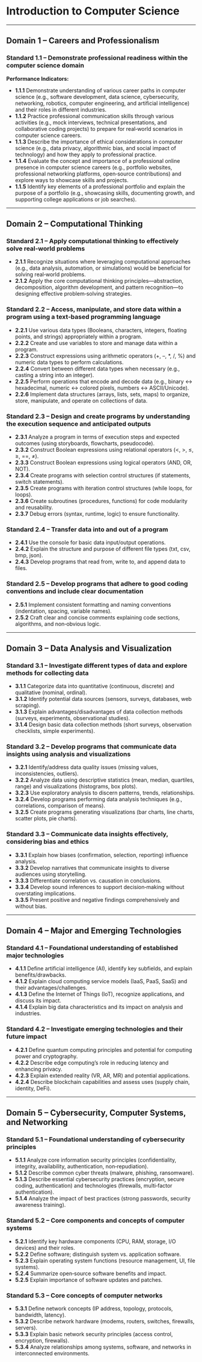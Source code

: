 # Introduction to Computer Science
---

## Domain 1 – Careers and Professionalism

### Standard 1.1 – Demonstrate professional readiness within the computer science domain

**Performance Indicators:**

* **1.1.1** Demonstrate understanding of various career paths in computer science (e.g., software development, data science, cybersecurity, networking, robotics, computer engineering, and artificial intelligence) and their roles in different industries.
* **1.1.2** Practice professional communication skills through various activities (e.g., mock interviews, technical presentations, and collaborative coding projects) to prepare for real‐world scenarios in computer science careers.
* **1.1.3** Describe the importance of ethical considerations in computer science (e.g., data privacy, algorithmic bias, and social impact of technology) and how they apply to professional practice.
* **1.1.4** Evaluate the concept and importance of a professional online presence in computer science careers (e.g., portfolio websites, professional networking platforms, open‐source contributions) and explore ways to showcase skills and projects.
* **1.1.5** Identify key elements of a professional portfolio and explain the purpose of a portfolio (e.g., showcasing skills, documenting growth, and supporting college applications or job searches).

---

## Domain 2 – Computational Thinking

### Standard 2.1 – Apply computational thinking to effectively solve real‑world problems

* **2.1.1** Recognize situations where leveraging computational approaches (e.g., data analysis, automation, or simulations) would be beneficial for solving real‑world problems.
* **2.1.2** Apply the core computational thinking principles—abstraction, decomposition, algorithm development, and pattern recognition—to designing effective problem‑solving strategies.

### Standard 2.2 – Access, manipulate, and store data within a program using a text‑based programming language

* **2.2.1** Use various data types (Booleans, characters, integers, floating points, and strings) appropriately within a program.
* **2.2.2** Create and use variables to store and manage data within a program.
* **2.2.3** Construct expressions using arithmetic operators (+, –, \*, /, %) and numeric data types to perform calculations.
* **2.2.4** Convert between different data types when necessary (e.g., casting a string into an integer).
* **2.2.5** Perform operations that encode and decode data (e.g., binary ↔ hexadecimal, numeric ↔ colored pixels, numbers ↔ ASCII/Unicode).
* **2.2.6** Implement data structures (arrays, lists, sets, maps) to organize, store, manipulate, and operate on collections of data.

### Standard 2.3 – Design and create programs by understanding the execution sequence and anticipated outputs

* **2.3.1** Analyze a program in terms of execution steps and expected outcomes (using storyboards, flowcharts, pseudocode).
* **2.3.2** Construct Boolean expressions using relational operators (<, >, ≤, ≥, ==, ≠).
* **2.3.3** Construct Boolean expressions using logical operators (AND, OR, NOT).
* **2.3.4** Create programs with selection control structures (if statements, switch statements).
* **2.3.5** Create programs with iteration control structures (while loops, for loops).
* **2.3.6** Create subroutines (procedures, functions) for code modularity and reusability.
* **2.3.7** Debug errors (syntax, runtime, logic) to ensure functionality.

### Standard 2.4 – Transfer data into and out of a program

* **2.4.1** Use the console for basic data input/output operations.
* **2.4.2** Explain the structure and purpose of different file types (txt, csv, bmp, json).
* **2.4.3** Develop programs that read from, write to, and append data to files.

### Standard 2.5 – Develop programs that adhere to good coding conventions and include clear documentation

* **2.5.1** Implement consistent formatting and naming conventions (indentation, spacing, variable names).
* **2.5.2** Craft clear and concise comments explaining code sections, algorithms, and non‑obvious logic.

---

## Domain 3 – Data Analysis and Visualization

### Standard 3.1 – Investigate different types of data and explore methods for collecting data

* **3.1.1** Categorize data into quantitative (continuous, discrete) and qualitative (nominal, ordinal).
* **3.1.2** Identify potential data sources (sensors, surveys, databases, web scraping).
* **3.1.3** Explain advantages/disadvantages of data collection methods (surveys, experiments, observational studies).
* **3.1.4** Design basic data collection methods (short surveys, observation checklists, simple experiments).

### Standard 3.2 – Develop programs that communicate data insights using analysis and visualizations

* **3.2.1** Identify/address data quality issues (missing values, inconsistencies, outliers).
* **3.2.2** Analyze data using descriptive statistics (mean, median, quartiles, range) and visualizations (histograms, box plots).
* **3.2.3** Use exploratory analysis to discern patterns, trends, relationships.
* **3.2.4** Develop programs performing data analysis techniques (e.g., correlations, comparison of means).
* **3.2.5** Create programs generating visualizations (bar charts, line charts, scatter plots, pie charts).

### Standard 3.3 – Communicate data insights effectively, considering bias and ethics

* **3.3.1** Explain how biases (confirmation, selection, reporting) influence analysis.
* **3.3.2** Develop narratives that communicate insights to diverse audiences using storytelling.
* **3.3.3** Differentiate correlation vs. causation in conclusions.
* **3.3.4** Develop sound inferences to support decision‑making without overstating implications.
* **3.3.5** Present positive and negative findings comprehensively and without bias.

---

## Domain 4 – Major and Emerging Technologies

### Standard 4.1 – Foundational understanding of established major technologies

* **4.1.1** Define artificial intelligence (AI), identify key subfields, and explain benefits/drawbacks.
* **4.1.2** Explain cloud computing service models (IaaS, PaaS, SaaS) and their advantages/challenges.
* **4.1.3** Define the Internet of Things (IoT), recognize applications, and discuss its impact.
* **4.1.4** Explain big data characteristics and its impact on analysis and industries.

### Standard 4.2 – Investigate emerging technologies and their future impact

* **4.2.1** Define quantum computing principles and potential for computing power and cryptography.
* **4.2.2** Describe edge computing’s role in reducing latency and enhancing privacy.
* **4.2.3** Explain extended reality (VR, AR, MR) and potential applications.
* **4.2.4** Describe blockchain capabilities and assess uses (supply chain, identity, DeFi).

---

## Domain 5 – Cybersecurity, Computer Systems, and Networking

### Standard 5.1 – Foundational understanding of cybersecurity principles

* **5.1.1** Analyze core information security principles (confidentiality, integrity, availability, authentication, non‑repudiation).
* **5.1.2** Describe common cyber threats (malware, phishing, ransomware).
* **5.1.3** Describe essential cybersecurity practices (encryption, secure coding, authentication) and technologies (firewalls, multi‑factor authentication).
* **5.1.4** Analyze the impact of best practices (strong passwords, security awareness training).

### Standard 5.2 – Core components and concepts of computer systems

* **5.2.1** Identify key hardware components (CPU, RAM, storage, I/O devices) and their roles.
* **5.2.2** Define software; distinguish system vs. application software.
* **5.2.3** Explain operating system functions (resource management, UI, file systems).
* **5.2.4** Summarize open‑source software benefits and impact.
* **5.2.5** Explain importance of software updates and patches.

### Standard 5.3 – Core concepts of computer networks

* **5.3.1** Define network concepts (IP address, topology, protocols, bandwidth, latency).
* **5.3.2** Describe network hardware (modems, routers, switches, firewalls, servers).
* **5.3.3** Explain basic network security principles (access control, encryption, firewalls).
* **5.3.4** Analyze relationships among systems, software, and networks in interconnected environments.
